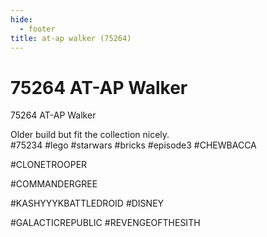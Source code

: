 ```yaml
---
hide:
  - footer
title: at-ap walker (75264)
---
```


# 75264 AT-AP Walker

75264 AT-AP Walker

Older build but fit the collection nicely.
#75234 #lego #starwars #bricks #episode3 #CHEWBACCA

#CLONETROOPER

#COMMANDERGREE

#KASHYYYKBATTLEDROID #DISNEY

#GALACTICREPUBLIC #REVENGEOFTHESITH 

